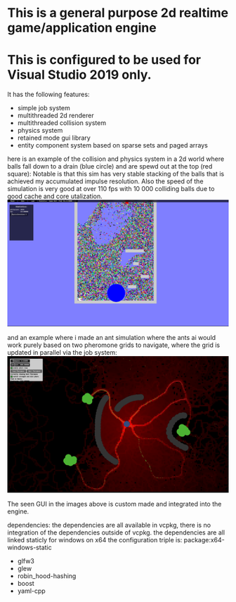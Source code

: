 # This is a general purpose 2d realtime game/application engine
# This is configured to be used for Visual Studio 2019 only. 

It has the following features:
* simple job system
* multithreaded 2d renderer
* multithreaded collision system 
* physics system
* retained mode gui library
* entity component system based on sparse sets and paged arrays

here is an example of the collision and physics system in a 2d world where balls fall down to a drain (blue circle) and are spewd out at the top (red square):
Notable is that this sim has very stable stacking of the balls that is achieved my accumulated impulse resolution. Also the speed of the simulation is very good at over 110 fps with 10 000 colliding balls due to good cache and core utalization.
![](assets/Balls.png)

and an example where i made an ant simulation where the ants ai would work purely based on two pheromone grids to navigate, where the grid is updated in parallel via the job system:
![](assets/antsim.png)

The seen GUI in the images above is custom made and integrated into the engine.


dependencies:
the dependencies are all available in vcpkg, there is no integration of the dependencies outside of vcpkg.
the dependencies are all linked staticly for windows on x64
the configuration triple is: package:x64-windows-static
  * glfw3
  * glew
  * robin_hood-hashing
  * boost
  * yaml-cpp
